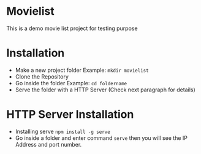 # Movielist
This is a demo movie list project for testing purpose

# Installation
* Make a new project folder Example: ``mkdir movielist``
* Clone the Repository
* Go inside the folder Example: ``cd foldername``
* Serve the folder with a HTTP Server (Check next paragraph for details)

# HTTP Server Installation
* Installing serve ``npm install -g serve``
* Go inside a folder and enter command ``serve`` then you will see the IP Address and port number.
